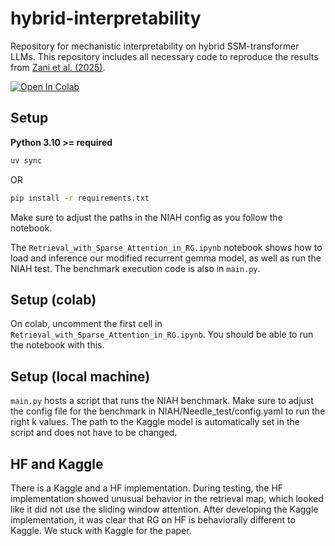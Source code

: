 # hybrid-interpretability

Repository for mechanistic interpretability on hybrid SSM-transformer LLMs.
This repository includes all necessary code to reproduce the results from [Zani et al. (2025)](https://openreview.net/pdf?id=TGWzg86kYv).

<a target="_blank" href="https://colab.research.google.com/drive/1FfKK23VeDbpoY2IhlhAtR_0QtuBr9Dtf?usp=sharing">
  <img src="https://colab.research.google.com/assets/colab-badge.svg" alt="Open In Colab"/>
</a>

## Setup

**Python 3.10 >= required**

```bash
uv sync
```
OR
```bash
pip install -r requirements.txt
```

Make sure to adjust the paths in the NIAH config as you follow the notebook.

The `Retrieval_with_Sparse_Attention_in_RG.ipynb` notebook shows how to load and inference our modified recurrent gemma model, as well as run the NIAH test. The benchmark execution code is also in `main.py`. 

## Setup (colab)

On colab, uncomment the first cell in `Retrieval_with_Sparse_Attention_in_RG.ipynb`. You should be able to run the notebook with this.

## Setup (local machine)
`main.py` hosts a script that runs the NIAH benchmark. Make sure to adjust the config file for the benchmark in NIAH/Needle_test/config.yaml to run the right k values. The path to the Kaggle model is automatically set in the script and does not have to be changed.

## HF and Kaggle

There is a Kaggle and a HF implementation. During testing, the HF implementation showed unusual behavior in the retrieval map, which looked like it did not use the sliding window attention. After developing the Kaggle implementation, it was clear that RG on HF is behaviorally different to Kaggle. We stuck with Kaggle for the paper.
